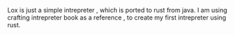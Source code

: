 Lox is just a simple intrepreter , which is ported to rust from java. 
I am using crafting intrepreter book as a reference , to create my first 
intrepreter using rust. 



